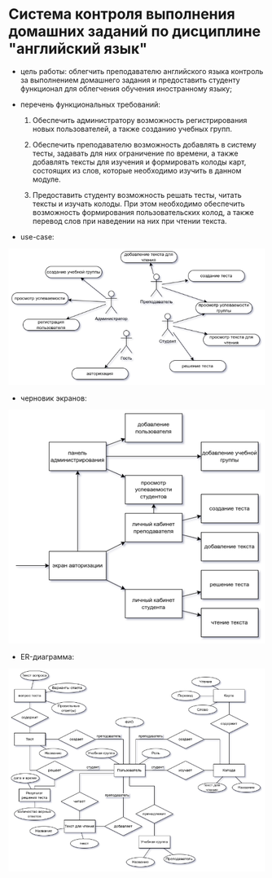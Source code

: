 # Система контроля выполнения домашних заданий по дисциплине "английский язык"

- цель работы: облегчить преподавателю английского языка контроль за выполнением домашнего задания и предоставить студенту функционал для облегчения обучения иностранному языку; 

- перечень функциональных требований:

    1. Обеспечить администратору возможность регистрирования новых пользователей, а также созданию учебных групп.

    2. Обеспечить преподавателю возможность добавлять в систему тесты, задавать для них ограничение по времени, а также добавлять тексты для изучения и формировать колоды карт, состоящих из слов, которые необходимо изучить в данном модуле.  

    3. Предоставить студенту возможность решать тесты, читать тексты и изучать колоды. При этом необходимо обеспечить возможность формирования пользовательских колод, а также перевод слов при наведении на них при чтении текста.

- use-case:

<center><img src='docs/use-case.png'></center>

- черновик экранов:

<center><img src='docs/screens.png'></center>

- ER-диаграмма:

<center><img src='docs/er-model.png'></center>
